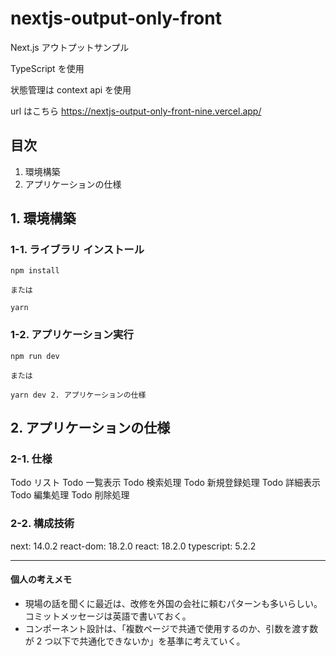 # nextjs-output-only-front

Next.js アウトプットサンプル

TypeScript を使用

状態管理は context api を使用

url はこちら https://nextjs-output-only-front-nine.vercel.app/

## 目次

1. 環境構築
2. アプリケーションの仕様

## 1. 環境構築

### 1-1. ライブラリ インストール

```
npm install

または

yarn
```

### 1-2. アプリケーション実行

```
npm run dev

または

yarn dev 2. アプリケーションの仕様
```

## 2. アプリケーションの仕様

### 2-1. 仕様

Todo リスト
Todo 一覧表示
Todo 検索処理
Todo 新規登録処理
Todo 詳細表示
Todo 編集処理
Todo 削除処理

### 2-2. 構成技術

next: 14.0.2
react-dom: 18.2.0
react: 18.2.0
typescript: 5.2.2

---

#### 個人の考えメモ

- 現場の話を聞くに最近は、改修を外国の会社に頼むパターンも多いらしい。コミットメッセージは英語で書いておく。
- コンポーネント設計は、「複数ページで共通で使用するのか、引数を渡す数が 2 つ以下で共通化できないか」を基準に考えていく。
